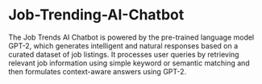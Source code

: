 # Job-Trending-AI-Chatbot
The Job Trends AI Chatbot is powered by the pre-trained language model GPT-2, which generates intelligent and natural responses based on a curated dataset of job listings. It processes user queries by retrieving relevant job information using simple keyword or semantic matching and then formulates context-aware answers using GPT-2. 
